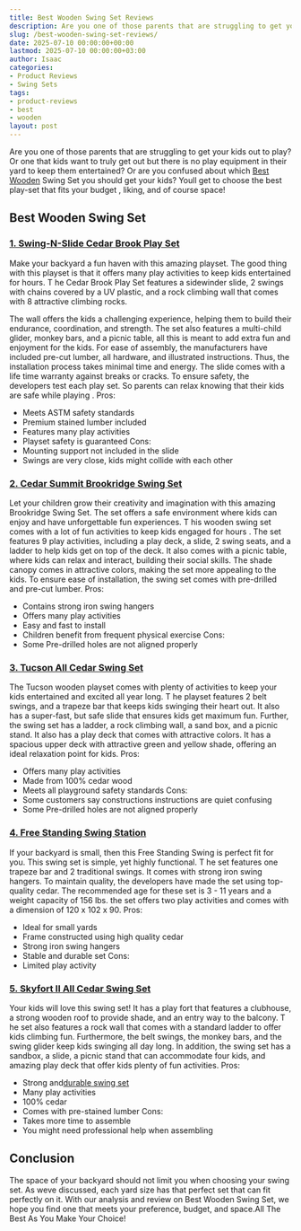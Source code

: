 ```yaml
---
title: Best Wooden Swing Set Reviews
description: Are you one of those parents that are struggling to get your kids out to play? Or one that kids want to truly get out but there is no play equipment in their...
slug: /best-wooden-swing-set-reviews/
date: 2025-07-10 00:00:00+00:00
lastmod: 2025-07-10 00:00:00+03:00
author: Isaac
categories:
- Product Reviews
- Swing Sets
tags:
- product-reviews
- best
- wooden
layout: post
---
```

Are you one of those parents that are struggling to get your kids out to play? Or one that kids want to truly get out but there is no play equipment in their yard to keep them entertained?
Or are you confused about which [Best](https://pestpolicy.com/best-chipmunk-repellents/) [Wooden](https://pestpolicy.com/how-to-remove-paint-from-wooden-floor/) Swing Set you should get your kids?
Youll get to choose the best play-set that fits your
budget
, liking, and of course space!
## Best Wooden Swing Set
### [1. Swing-N-Slide Cedar Brook Play Set](https://www.amazon.com/dp/B00RM288IK/?tag=p-policy-20)
Make your backyard a fun haven with this amazing playset. The good thing with this playset is that it offers many play activities to keep kids entertained for hours.
T
he Cedar Brook Play Set features a sidewinder slide, 2 swings with chains covered by a UV plastic, and a rock climbing wall that comes with 8 attractive climbing rocks.

The wall offers the kids a challenging experience, helping them to build their endurance, coordination, and strength. The set also features a multi-child glider, monkey bars, and a picnic table, all this is meant to add extra fun and enjoyment for the kids.
For ease of assembly, the manufacturers have included pre-cut lumber, all hardware, and illustrated instructions. Thus, the installation process takes minimal time and energy.
The slide comes with a life time warranty against breaks or cracks. To ensure safety, the developers test each play set. So parents can relax knowing that their kids are
safe while playing
.
Pros:
- Meets ASTM safety standards
- Premium stained lumber included
- Features many play activities
- Playset safety is guaranteed
Cons:
- Mounting support not included in the slide
- Swings are very close, kids might collide with each other
### [2. Cedar Summit Brookridge Swing Set](https://www.amazon.com/dp/B008E8T8AI//?tag=p-policy-20)
Let your children grow their creativity and imagination with this amazing Brookridge Swing Set. The set offers a safe environment where kids can enjoy and have unforgettable fun experiences.
T
his wooden swing set comes with a lot of fun activities to keep kids
engaged for hours
. The set features 9 play activities, including a play deck, a slide, 2 swing seats, and a ladder to help kids get on top of the deck.
It also comes with a picnic table, where kids can relax and interact, building their social skills. The shade canopy comes in attractive colors, making the set more appealing to the kids.
To ensure ease of installation, the swing set comes with pre-drilled and pre-cut lumber.
Pros:
- Contains strong iron swing hangers
- Offers many play activities
- Easy and fast to install
- Children benefit from frequent physical exercise
Cons:
- Some Pre-drilled holes are not aligned properly
### [3. Tucson All Cedar Swing Set](https://www.amazon.com/dp/B016XMU2LK/?tag=p-policy-20)
The Tucson wooden playset comes with plenty of activities to keep your kids entertained and excited all year long.
T
he playset features 2 belt swings, and a trapeze bar that keeps kids swinging their heart out. It also has a super-fast, but safe slide that ensures kids get maximum fun.
Further, the swing set has a ladder, a rock climbing wall, a sand box, and a picnic stand. It also has a play deck that comes with attractive colors. It has a spacious upper deck with attractive green and yellow shade, offering an ideal relaxation point for kids.
Pros:
- Offers many play activities
- Made from 100% cedar wood
- Meets all playground safety standards
Cons:
- Some customers say constructions instructions are quiet confusing
- Some Pre-drilled holes are not aligned properly
### [4. Free Standing Swing Station](https://www.amazon.com/dp/B004F79K82/?tag=p-policy-20)
If your backyard is small, then this Free Standing Swing is perfect fit for you. This swing set is simple, yet highly functional. T
he set features one trapeze bar and 2 traditional swings. It comes with strong iron swing hangers.
To maintain quality, the developers have made the set using top-quality cedar. The recommended age for these set is 3 - 11 years and a weight capacity of 156 lbs. the set offers two play activities and comes with a dimension of 120 x 102 x 90.
Pros:
- Ideal for small yards
- Frame constructed using high quality cedar
- Strong iron swing hangers
- Stable and durable set
Cons:
- Limited play activity
### [5. Skyfort II All Cedar Swing Set](https://www.amazon.com/dp/B0177AVE9G/?tag=p-policy-20)
Your kids will love this swing set! It has a play fort that features a clubhouse, a strong wooden roof to provide shade, and an entry way to the balcony.
T
he set also features a rock wall that comes with a standard ladder to offer kids climbing fun. Furthermore, the belt swings, the monkey bars, and the swing glider keep kids swinging all day long.
In addition, the swing set has a sandbox, a slide, a picnic stand that can accommodate four kids, and amazing play deck that offer kids plenty of fun activities.
Pros:
- Strong and[durable swing set](https://pestpolicy.com/best-stain-for-swing-set/)
- Many play activities
- 100% cedar
- Comes with pre-stained lumber
Cons:
- Takes more time to assemble
- You might need professional help when assembling
## Conclusion
The space of your backyard should not limit you when choosing your swing set. As weve discussed, each yard size has that perfect set that can fit perfectly on it.
With our analysis and review on Best Wooden Swing Set, we hope you find one that meets your preference, budget, and space.All The Best As You Make Your Choice!
